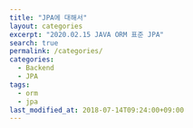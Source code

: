 ```yaml
---
title: "JPA에 대해서"
layout: categories
excerpt: "2020.02.15 JAVA ORM 표준 JPA"
search: true
permalink: /categories/
categories: 
  - Backend
  - JPA
tags: 
  - orm
  - jpa
last_modified_at: 2018-07-14T09:24:00+09:00
---
```

